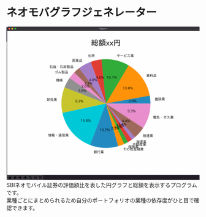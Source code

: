 # ネオモバグラフジェネレーター
![](/example.png)
SBIネオモバイル証券の評価額比を表した円グラフと総額を表示するプログラムです。  
業種ごとにまとめられるため自分のポートフォリオの業種の依存度がひと目で確認できます。